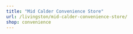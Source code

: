 ```yaml
---
title: "Mid Calder Convenience Store"
url: /livingston/mid-calder-convenience-store/
shop: convenience
---
```

